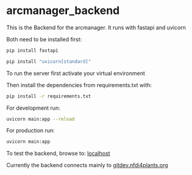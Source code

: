 # arcmanager_backend

This is the Backend for the arcmanager.
It runs with fastapi and uvicorn

Both need to be installed first:

```sh
pip install fastapi
```

```sh
pip install "uvicorn[standard]"
```

To run the server first activate your virtual environment

Then install the dependencies from requirements.txt with:

```sh
pip install -r requirements.txt
```

For development run:

```sh
uvicorn main:app --reload
```

For production run:

```sh
uvicorn main:app
```

To test the backend, browse to: [localhost](http://localhost:8000/docs)

Currently the backend connects mainly to [gitdev.nfdi4plants.org](https://gitdev.nfdi4plants.org/explore)